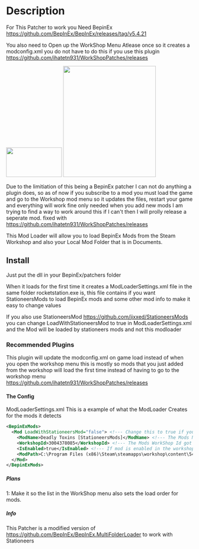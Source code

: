 
# Description

For This Patcher to work you Need BepinEx https://github.com/BepInEx/BepInEx/releases/tag/v5.4.21

You also need to Open up the WorkShop Menu Atlease once so it creates a modconfig.xml you do not have to do this if you use this plugin https://github.com/ihatetn931/WorkShopPatches/releases

<img src="https://github.com/ihatetn931/StationeersBepinExModLoader/assets/2037352/52c0f1c0-4e46-4412-9b8d-b08cf65e84cc" width="150" height="80">

<img src="https://github.com/ihatetn931/StationeersBepinExModLoader/assets/2037352/92c7560d-9f76-4535-ba06-7461264cabe9" width="250" height="300">

Due to the limitiation of this being a BepinEx patcher I can not do anything a plugin does, so as of now if you subscribe to a mod you must load the game and go to the Workshop mod menu so it updates the files, restart your game and everything will work fine
only needed when you add new mods I am trying to find a way to work around this if I can't then I will prolly release a seperate mod. fixed with https://github.com/ihatetn931/WorkShopPatches/releases

This Mod Loader will allow you to load BepinEx Mods from the Steam Workshop and also your Local Mod Folder that is in Documents.

## Install
Just put the dll in your BepinEx/patchers folder

When it loads for the first time it creates a ModLoaderSettings.xml file in the same folder rocketstation.exe is, this file contains if you want StationeersMods to load BepinEx mods and some other mod info to make it easy to change values

If you also use StationeersMod https://github.com/jixxed/StationeersMods you can change LoadWithStationeersMod to true in ModLoaderSettings.xml and the Mod will be loaded by stationeers mods and not this modloader

### Recommended Plugins
This plugin will update the modconfig.xml on game load instead of when you open the workshop menu this is mostly so mods that you just added from the workshop will load the first time instead of having to go to the workshop 
menu<br>
https://github.com/ihatetn931/WorkShopPatches/releases

#### The Config
ModLoaderSettings.xml
This is a example of what the ModLoader Creates for the mods it detects
```xml
<BepinExMods>
  <Mod LoadWithStationeersMod="false"> <!--- Change this to true if you want StationeersMods to load this Mod --->
    <ModName>Deadly Toxins [StationeersMods]</ModName> <!--- The Mods Name got from the About.xml in the mod folder NOT CHANGEABLE --->
    <WorkshopId>3004378085</WorkshopId> <!--- The Mods WorkShop Id got from the About.xml in the mod folder, if it has no id it is 0 NOT CHANGEABLE --->
    <IsEnabled>true</IsEnabled> <!--- If mod is enabled in the workshop menu NOT CHANGEABLE --->
    <ModPath>C:\Program Files (x86)\Steam\steamapps\workshop\content\544550\3004378085</ModPath> <!--- The Mods ModPath the path the mod is NOT CHANGEABLE --->
  </Mod>
</BepinExMods>
```

##### Plans
1: Make it so the list in the WorkShop menu also sets the load order for mods.

##### Info
This Patcher is a modified version of https://github.com/BepInEx/BepInEx.MultiFolderLoader to work with Stationeers
